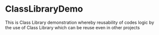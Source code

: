 # ClassLibraryDemo
This is Class Library demonstration whereby reusability of codes logic by the use of Class Library which can be reuse even in other projects
